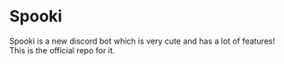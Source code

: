 # Spooki
Spooki is a new discord bot which is very cute and has a lot of features! This is the official repo for it.
